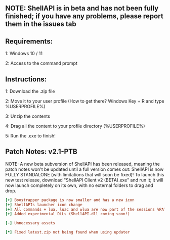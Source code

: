 ## NOTE: ShellAPI is in beta and has not been fully finished; if you have any problems, please report them in the issues tab



## Requirements:

1: Windows 10 / 11

2: Access to the command prompt

## Instructions:
1: Download the .zip file

2: Move it to your user profile (How to get there? Windows Key + R and type %USERPROFILE%)

3: Unzip the contents

4: Drag all the content to your profile directory (%USERPROFILE%)

5: Run the .exe to finish!

## Patch Notes: v2.1-PTB

NOTE: A new beta subversion of ShellAPI has been released, meaning the patch notes won't be updated until a full version comes out: ShellAPI is now FULLY STANDALONE (with limitations that will soon be fixed)! To launch this new test release, download "ShellAPI Client v2 (BETA).exe" and run it; it will now launch completely on its own, with no external folders to drag and drop.

```ini
[+] Boostrapper package is now smaller and has a new icon
[+] ShellAPIs launcher icon change
[+] All commands + lua, luac and wlua are now part of the sessions %PATH%
[+] Added experimental DLLs (ShellAPI.dll coming soon!)

[-] Unnecessary assets

[*] Fixed latest.zip not being found when using updater
```
